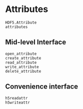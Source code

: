 # Attributes

```@docs
HDF5.Attribute
attributes
```

## Mid-level Interface

```@docs
open_attribute
create_attribute
read_attribute
write_attribute
delete_attribute
```

## Convenience interface

```@docs
h5readattr
h5writeattr
```